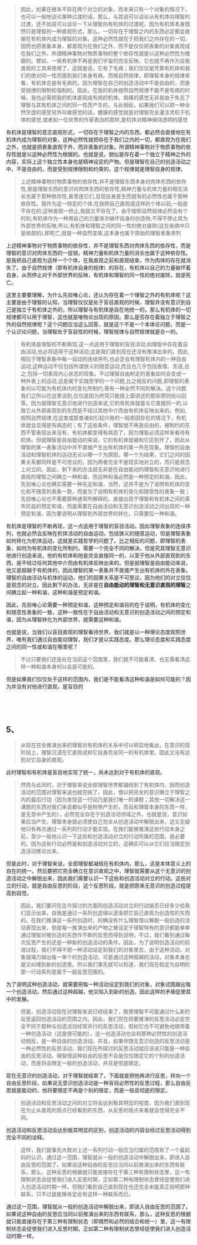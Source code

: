 <blockquote data-pid="plFdgjeU">因此，如果在根本不存在两个对立的对象，而本来只有一个对象的情况下，也可以一般地谈论某种过渡的话，那么，与其说可以谈论从有机体向理智的过渡，还不如说可以谈论一下从理智向有机体的过渡呢。因为有机体本身既然只是理智的一种直观形式，那么，一切存在于理智之内的东西必定都会直接在有机体内成为理智的对象。这种必然性就在于把我们之内存在的一切，因而也把表象本身，都直观为在我们之外，而不是仅仅把表象的对象直观成在我们之外，所谓精神事物对物质事物的整个依存性就是以这种必然性为根据的。臂如，一侯有机体不再是我们宇宙的完全反映，它也就不再作为自我直观的工具来使用了，这就是说，它有了毛病；我们仅仅是凭靠有机体和我们的绝对同一性而感到我们本身有病。而按自然规律，即理智本身的规律来看，有机体总是有毛病的。因为理智在自己的创造活动中不是自由的，而是受规律的限制和强制的。因此，在我的机体按照自然规律不能不是有病的时候，我也必需把我的机体直观成有病的机体。病痛的感觉无非是由于失去了理智与其有机体之间的同一性而产生的，与此相反，如果我们可以把一种全然空虚的感受另外叫做感觉的话，健康的感觉就是对理智完全灌注灵机于机体的感觉,或者如一位优秀的作家表白的那样,是机体对精神保持透明的感觉</blockquote><p data-pid="oKGincsb">有机体是理智的意志直观形式，一切存在于理智之内的东西，都必然会直接地在有机体内成为理智的对象，这种必然性就把存在于我们之内的一切，都直观为在我们之外，也就是把表象直观于外，而非表象的对象。所谓精神事物对于物质事物的依存性就是以这种必然性为根据的。也就是说，貌似是存在着一个独立于精神之外的内容，实际上这个独立性本身也是精神设定的产物。但是理智在自己的创造活动之中，不是自由的，而是受到规律限制和约束的，这个规律就是理智自身的规律。</p><blockquote data-pid="Am1KZbno">上述精神事物对物质事物的依存性,并不是理智东西本身对肉体东西的依存性,倒是理智东西的意识对肉体东西的依存性,精神力量与机体力量的相互消长也属于那种依存性,甚至连它们,显现自身是生而就有的必然性也属于那种依存性。我作为这一特定的个体,在我把自己直观成这样的个体以前,一般是不存在的;这种直观一终止,我就又不存在了。由于按照自然规律必然会有个时刻,有机体作为一种用自己的力量渐次破坏自身的创造物,不得不停止其为外部世界的反映,所以,有机体和理智之间的同一性的绝对废除(这在疾病中只是局部的),即死亡,就是一种自然变故,这本身也属于原始的理智表象序列</blockquote><p data-pid="2z3LHLKh">上述精神事物对于物质事物的依存性，并不是理智东西对肉体东西的依存性，而是理智的意识对肉体东西的一促销，精神力量和机体力量的消长也属于这种依存性。是我把自己直观为这样一个个体，在我直观之前和直观结束，作为肉体的存在就消失了。由于自然规律（即有机体自身的规律）的存在，有机体以自己的力量破坏着自身，从而停止对于外部世界的反映，有机体和理智的同一性的绝对废除，就是死亡。</p><p data-pid="4OAGxTtq">这里主要要理解，为什么先验唯心论，还认为存在着一个理智之外的有机体呢？这主要是由于理智的认知，当理智仅仅是处于盲目直观的时候，理智并没有意识到自己是独立于有机体之外的，所以理智与有机体是自在地统一的，那么有机体的一切规律都可以用于理智，这也就是唯物论出现的原因。那么是否存在着独立于理智之外的自然规律呢？这个问题应当这么回答，就是这个不是一个本体论问题，而是一个认识论问题，当理智处于盲目性的时候，理智规律与自然规律就是合一的。</p><blockquote data-pid="v9E9j3SH">有机体是理智的不断再现,这一点适用于理智的盲目活动,如理智中存在着自由活动,也必将适用于这种活动,这是我们直到现在还没有推演出来的。因此,相应于理智表象中每一自动的连续序列,也必定会有理智机体内的一种自由运动,这种运动不仅包括所谓狭义的随意运动,而且也几乎包括表情、言语,总之,包括一切表现内心状态的现象。不过理智自由制定的表象如何会变成一种外表上的运动,这是属于实践哲学的一个问题,比之相反的问题,即理智的表象何以可能为有机体内的变化所制约,需有一种全然不同的解决。这个问题我们之所以在这里谈到,仅仅是因为终究只能按上面讲述的那些原则给以回答。因为就理智无意识地进行创造来说,它的有机体就是与它直接同一的,以致它从外部直观到的东西是不经过其他中介而由有机体反映出来的。例如,按照自然规律,在这类或那类诸如引起兴奋的一般原因存在的情况下，有机体就会显得是有病态的；有了这些条件，理智就不再是自由的，被制约的东西不管表现出来没有，有机体都变得有病态了，因为理智必须这样来看待有机体。但就理智是自由能动的来说，它的有机体就被和它区别开了，因此从理智的某一表象活动中并不直接产生出有机体的某一外在现象。理智的自由活动和理智机体的运动无论以哪一个为原因，哪一个为结果，它们之间的因果关系都同样是不可思议的，因为两者完全不是现实地对立的，而只是观念上对立的。因此，剩下来的办法就无非是在自由能动的理智和无意识地进行直观的理智之间确立一种和谐，而这种和谐必然是一种预定的和谐。因此，先验唯心论也确实需要一种先定和谐，当然，这并不是为了说明有机体的变化和不随意的表象一致，而是为了说明有机体的变化和随意性的表象一致；先验唯心论也不需要那种通常所解释的、直接出现于理智和有机体之间的莱布尼兹的预定和谐，而是需要在自由活动和无意识创造活动之间出现的一种预定和谐，因为要说明从理智到外部世界的转化，只需要后一种和谐。</blockquote><p data-pid="rUf_emqa">有机体是理智的不断再现，这一点适用于理智的盲目活动。因此理智表象的连续序列，也就必然会反映在机体活动的自由运动，包括狭义的随意运动，但是理智表象如何转化为机体运动，这就是实践哲学的问题了。比之相反的问题，即理智的表象，如何为有机体的变化所制约，需要一个完全不同的解决。但是究其理智无意识地进行创造来说，他的有机体和他是完全直接同一的，以至于他从外部直观到的东西，是不经过任何其他中介而由有机体反映出来的。但是就理智是自由能动来说，他又是超越于有机体的，因此理智的某一表象并不直接产生出有机体的外在表象。理智的自由活动与机体的运动，他们的因果关系是不可思议，因为他们的对立仅仅是观念的对立。因此剩下的办法，无非是在<b>自由能动的理智和无意识直观的理智</b>之间确立起一种和谐，这种和谐是预定和谐。</p><p data-pid="p87NPgpc">因此，先验唯心论需要一种预定和谐，这种预定和谐目的在于说明，有机体的变化和随意性表象的一致，这种一致性在于自由活动和无意识的创造活动之间的预定和谐，因为从理智转化为外部世界，就需要这种和谐。</p><p data-pid="1J9luA1n">也就是说，当我们以盲目直观的理智看待世界，我们就是以一种理论态度观照世界，唯有我们通过自由能动理智，我们才是以实践态度。那么理论态度和实践态度之间的同一性或和谐在哪里呢？</p><blockquote data-pid="miou7nLT">不过只要我们还是处在当前这个范围里，我们就不可能看清、也无需看清这样一种和谐本身何以会是可能的。</blockquote><p data-pid="JvOnOwmO">但是如果我们仅仅处于这样的范围内，我们是不能看清这种和谐是如何可能的？因为并没有对他进行直观，是盲目的</p><p><br></p><p><br></p><h2>5、</h2><blockquote data-pid="b9zoI4KC">从现在完全推演出来的理智对有机体的关系中可以明显地看出，在意识的现阶段上，理智沉浸在它直观成和它自身完全同一的有机体里，因此又没有达到对它自身的直观。</blockquote><p data-pid="z173dvaX">此时理智和有机体是盲目地实现了统一，尚未达到对于有机体的直观。</p><blockquote data-pid="UIBFPa5W">然而与此同时，对于理智来说全部理智世界都凝结到了有机体内，因而创造活动的范围对理智来说也就完结了。因此，借以把完全的意识确立于理智之内的最后行动（因为发现这一行动乃是我们唯一的课题；其他一切解决这一课题的东西对我们来说都似乎是附带产生的，而且和理智本身的东西一样，是无意中产生的），必然完全存在于创造活动领域之外，也就是说，意识如果应当产生，理智本身就必须使自己完全从创造活动中解脱出来，这又无疑地只有再次通过一系列的行动才能实现。在我们能够推演这些行动本身之前，至少一般地认识一下这些和创造活动对立的行动所属的范围，是必要的。因为这些行动必然是和创造活动对立的，这确实可以从它们应当限定创造活动推论出来。</blockquote><p data-pid="mVhGj6RD">但是此时，对于理智来说，全部理智都凝结在有机体内，那么，这是本体意义上的自在的统一。然后要把它完全确立在意识直观之中，理智就需要从这个无意识的创造活动之中解脱出来，因此我们需要认识一下这些和创造活动对立的行动。这些对立的行动，就是自由反思的阶段，这个反思阶段，就是把原来无意识的创造过程提高到自觉。</p><blockquote data-pid="NWmFpvkr">因此，我们要问在迄今探讨的方面同创造活动对立的行动是否已经多少给我们显示出来。自我是通过一系列创造得以逐渐把它自己直观为创造性的东西的。在我们推演这一系列创造时，的确没有什么理智借以解脱一般创造的活动表现出来，倒是每一推演出来的产物之被设定于理智特有的意识都能单单通过理智对被创造的东西作不断的反思而得到说明，不过，我们看到通过每次反思产生的还是一种新的创造活动的条件。因此，为了说明创造活动的前进过程，我们不得不把一种活动设定到我们的对象里去，由于这种活动，对象就竭力越出每一单个的创造活动，可是通过这种超越的活动，对象本身总是又纠缠到新的创造里。所以我们事先就可以知道，我们现在假定为自明的那一行动系列是属于一般反思范围的。</blockquote><p data-pid="jfBlGebK">为了说明这种创造活动，就需要把每一种活动设定到我们的对象，对象试图越出每一个创造活动，然后通过这种超越，他又陷入到新的创造。因此这样的矛盾促使其中的发展。</p><blockquote data-pid="svo5EWDj">但是，创造活动现在对理智来说已经结束了，致使理智不可能通过什么新的反思返回创造活动的范围之内。因此，我们现在将要推演的反思活动必定完全不同于那种与创造活动经常并行的反思活动，假如它也不可避免地随带着一种创造活动（这是很可能的），这一创造活动也会和那种必然性的创造活动相反，是一种自由的创造活动。并且，如果伴随无意识创造的反思活动是一种必然性的反思活动，我们现在所探讨的反思活动就应该说只能是一种自由的反思活动。理智借这种自由的反思不会是仅仅限定它的个别的创造活动，而是将会限定一般的创造活动，并且是彻底限定。</blockquote><p data-pid="ujMdJYbf">现在无意识的创造活动，对于理智就结束了，下面就是把他再进行反思，转向一个自由反思阶段，如果说无意识创造活动是一种盲目必然性的反思过程，那么自由反思就是能动的，他将要限定不再是个别的限定，而是一般且彻底的限定。</p><blockquote data-pid="ghzuetTp">创造活动和反思活动之间的对立将会达到极其明显的程度，因为我们直到现在为止从直观的观点已经看到的东西，从反思的观点来看就会觉得完全不同。</blockquote><p data-pid="2serHKrx">创造活动和反思活动会达到极其明显的区别，创造活动的内容会经过反思活动得到完全不同的诠释。</p><blockquote data-pid="m0P2voDi">这样，我们就事先大致对上述一系列行动一般应当归属的范围有了一个最起码的认识，通过这一范围，理智就从一般的创造活动中解脱出来，即进入自由反思的范围了。如果说这种自由的反思应当同以前推演出来的东西有联系，那么，这种反思的根据就只能直接存在于第三种有限制状态里，这一有限制状态会促使我们进入反思时期，正如第二种有限制状态曾经促使我们进入创造活动时期一样。但我们看到自己直到现在也还完全未能真正指明那种联系，只不过是能够肯定会有这样一种联系而已。</blockquote><p data-pid="4faJsLBz">通过这一范围，理智就从一般的创造活动中解脱出来，即进入自由反思的范围了。如果说这种自由的反思应当同以前推演出来的东西有联系，那么，这种反思的根据就只能直接存在于第三种有限制状态（即偶然和必然的结合和统一）里，这一有限制状态会促使我们进入反思时期，正如第二种有限制状态曾经促使我们进入创造活动时期一样。</p>